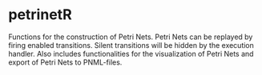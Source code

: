 # petrinetR
Functions for the construction of Petri Nets. Petri Nets can be replayed by firing enabled transitions. Silent transitions will be hidden by the execution handler. Also includes functionalities for the visualization of Petri Nets and export of Petri Nets to PNML-files.
